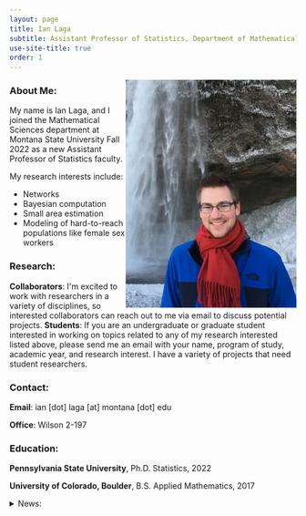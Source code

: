 ```yaml
---
layout: page
title: Ian Laga
subtitle: Assistant Professor of Statistics, Department of Mathematical Sciences, Montana State University
use-site-title: true
order: 1
---
```

<img align="right" src="/images/Iceland_1_main.JPG" alt="" width="300">


### About Me:
My name is Ian Laga, and I joined the Mathematical Sciences department at Montana State University Fall 2022 as a new Assistant Professor of Statistics faculty.

My research interests include:
- Networks
- Bayesian computation
- Small area estimation
- Modeling of hard-to-reach populations like female sex workers

### Research:
**Collaborators**: I'm excited to work with researchers in a variety of disciplines, so interested collaborators can reach out to me via email to discuss potential projects.
**Students**: If you are an undergraduate or graduate student interested in working on topics related to any of my research interested listed above, please send me an email with your name, program of study, academic year, and research interest. I have a variety of projects that need student researchers.

### Contact:
**Email**: ian [dot] laga [at] montana [dot] edu

**Office**: Wilson 2-197

### Education:
**Pennsylvania State University**, Ph.D. Statistics, 2022

**University of Colorado, Boulder**, B.S. Applied Mathematics, 2017

<details>
 <summary>News:</summary>


- **November 2021**: Nominated for Pennsylvania State University Eberly College of Science Dean's Climate and Diversity Award

- **September 2021**: A manuscript preprint on [**A Correlated Network Scale-up Model: Finding the Connection Between Subpopulations**](https://arxiv.org/abs/2109.10204) is available online

- **September 2021**: A manuscript on [**Modeling the Marked Presence-only Data: A Case Study of Estimating the Female Sex Worker Size in Malawi**](https://doi.org/10.1080/01621459.2021.1944873) was published online in the *Journal of the American Statistical Association*

- **August 2021**: A manuscript on [**Thirty Years of The Network Scale up Method**](https://doi.org/10.1080/01621459.2021.1935267)  was published in the *Journal of the American Statistical Association*
  
 </details>
  
